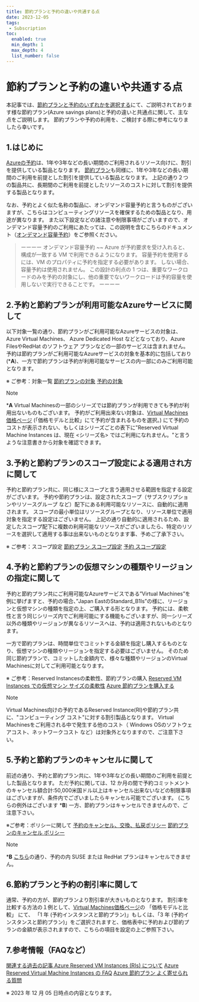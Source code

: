 ```yaml
---
title: 節約プランと予約の違いや共通する点
date: 2023-12-05
tags:
 - Subscription
toc:
  enabled: true
  min_depth: 1
  max_depth: 4
  list_number: false
---
```


# 節約プランと予約の違いや共通する点
本記事では、[節約プランと予約のいずれかを選択する](https://learn.microsoft.com/ja-jp/azure/cost-management-billing/savings-plan/decide-between-savings-plan-reservation)にて、ご説明されております様な節約プラン(Azure savings plans)と予約の違いと共通点に関して、主な点をご説明します。
節約プランや予約の利用を、ご検討する際に参考になりましたら幸いです。

## 1.はじめに
[Azureの予約](https://learn.microsoft.com/ja-jp/azure/cost-management-billing/reservations/save-compute-costs-reservations)は、1年や3年などの長い期間のご利用されるリソース向けに、割引を提供している製品となります。 
[節約プラン](https://learn.microsoft.com/ja-jp/azure/cost-management-billing/savings-plan/savings-plan-compute-overview)も同様に、1年や3年などの長い期間のご利用を前提とした割引を提供している製品となります。 
上記の通り２つの製品共に、長期間のご利用を前提としたリソースのコストに対して割引を提供する製品となります。

なお、予約とよく似た名称の製品に、オンデマンド容量予約と言うものがございますが、こちらはコンピューティングリソースを確保するための製品となり、用途が異なります。
また以下設定などの諸注意や制限事項がございますので、オンデマンド容量予約のご利用にあたっては、この説明を含むこちらのドキュメント（[オンデマンド容量予約](https://learn.microsoft.com/ja-jp/azure/virtual-machines/capacity-reservation-overview)）をご参照ください。

> ーーーー
>  オンデマンド容量予約
>  ~~
>  Azure が予約要求を受け入れると、構成が一致する VM で利用できるようになります。 
>  容量予約を使用するには、VM のプロパティに予約を指定する必要があります。 しない場合、容量予約は使用されません。
>  この設計の利点の 1 つは、重要なワークロードのみを予約の対象にし、他の重要でないワークロードは予約容量を使用しないで実行できることです。
> ーーーー

## 2.予約と節約プランが利用可能なAzureサービスに関して
以下対象一覧の通り、節約プランがご利用可能なAzureサービスの対象は、Azure Virtual Machines、 Azure Dedicated Host などとなっており、Azure FilesやRedHat のソフトウェア プランなどの一部のサービスは含まれません。
予約は節約プランがご利用可能なAzureサービスの対象を基本的に包括しており(***A**)、一方で節約プランは予約が利用可能なサービスの内一部にのみご利用可能となります。

※ ご参考：対象一覧
[節約プランの対象](https://learn.microsoft.com/ja-jp/azure/cost-management-billing/savings-plan/savings-plan-compute-overview#charges-covered-by-savings-plan)
[予約の対象](https://learn.microsoft.com/ja-jp/azure/cost-management-billing/reservations/save-compute-costs-reservations#charges-covered-by-reservation)

> [!NOTE]
> ***A** Virtual Machinesの一部のシリーズでは節約プランが利用できても予約が利用出ないものもございます。 予約がご利用出来ない対象は、[Virtual Machines価格ページ](https://azure.microsoft.com/ja-jp/pricing/details/virtual-machines/windows/) (「価格モデルと比較」にて予約が含まれるものを選択。) にて予約のコストが表示されない、もしくはシリーズごとの表下に"Reserved Virtual Machine Instances は、現在 <シリーズ名> ではご利用になれません。"と言うような注意書きから対象を確認できます。


## 3.予約と節約プランのスコープ設定による適用され方に関して
予約と節約プラン共に、同じ様にスコープと言う適用させる範囲を指定する設定がございます。 
予約や節約プランは、設定されたスコープ（サブスクリプションやリソースグループ など）配下にある利用可能なリソースに、自動的に適用されます。 
スコープの最小単位はリソースグループとなり、リソース単位で適用対象を指定する設定はございません。
上記の通り自動的に適用されるため、設定したスコープ配下に複数の利用可能なリソースがございましたら、特定のリソースを選択して適用する事は出来ないものとなります事、予めご了承下さい。

※ ご参考：スコープ設定
[節約プラン スコープ設定](https://learn.microsoft.com/ja-jp/azure/cost-management-billing/savings-plan/scope-savings-plan)
[予約 スコープ設定](https://learn.microsoft.com/ja-jp/azure/cost-management-billing/reservations/prepare-buy-reservation#reservation-scoping-options)


## 4.予約と節約プランの仮想マシンの種類やリージョンの指定に関して
予約と節約プラン共にご利用可能なAzureサービスである”Virtual Machines”を例に挙げますと、予約の場合、”Japan EastのStandard_B1ls”の様に、リージョンと仮想マシンの種類を指定の上、ご購入する形となります。 
予約には、柔軟性と言う同じシリーズ内でご利用可能にする機能もございますが、同一シリーズ以外の種類やリージョンが異なるリソースへは、予約は適用されないものとなります。

一方で節約プランは、時間単位でコミットする金額を指定し購入するものとなり、仮想マシンの種類やリージョンを指定する必要はございません。 
そのため同じ節約プランで、コミットした金額内で、様々な種類やリージョンのVirtual Machinesに対してご利用可能となります。

※ ご参考：Reserved Instancesの柔軟性、節約プランの購入
[Reserved VM Instances での仮想マシン サイズの柔軟性](https://learn.microsoft.com/ja-jp/azure/virtual-machines/reserved-vm-instance-size-flexibility)
[Azure 節約プランを購入する](https://learn.microsoft.com/ja-jp/azure/cost-management-billing/savings-plan/buy-savings-plan)

> [!NOTE]
> Virtual Machines向けの予約であるReserved Instance(RI)や節約プラン共に、"コンピューティング コスト"に対する割引製品となります。 
Virtual Machinesをご利用される中で発生する他のコスト（ Windows OSのソフトウェアコスト、ネットワークコスト など）は対象外となりますので、ご注意下さい。


## 5.予約と節約プランのキャンセルに関して
前述の通り、予約と節約プラン共に、1年や3年などの長い期間のご利用を前提とした製品となります。
ただ予約に関しては、12 か月の間で予約コミットメントのキャンセル額合計:50,000米国ドル以上はキャンセル出来ないなどの制限事項はございますが、条件内でございましたらキャンセル可能でございます。  (こちらの例外はございます ***B**)
一方、節約プランはキャンセルできませんので、ご注意下さい。

※ご参考：ポリシーに関して
[予約のキャンセル、交換、払戻ポリシー](https://learn.microsoft.com/ja-jp/azure/cost-management-billing/reservations/exchange-and-refund-azure-reservations#cancel-exchange-and-refund-policies)
[節約プランのキャンセル ポリシー](https://learn.microsoft.com/ja-jp/azure/cost-management-billing/savings-plan/cancel-savings-plan)

> [!NOTE]
> ***B** [こちら](https://learn.microsoft.com/ja-jp/azure/virtual-machines/linux/prepay-suse-software-charges#self-service-cancellation-and-exchanges-not-allowed)の通り、予約の内 SUSE または RedHat プランはキャンセルできません。


## 6.節約プランと予約の割引率に関して
通常、予約の方が、節約プランより割引率が大きいものとなります。
割引率を比較する方法の１例として、[Virtual Machines価格ページ](https://azure.microsoft.com/ja-jp/pricing/details/virtual-machines/windows/)の 「価格モデルと比較」 にて、 「1 年 (予約インスタンスと節約プラン)」もしくは、「3 年 (予約インスタンスと節約プラン)」をご選択されますと、価格表中に予約および節約プランの金額が表示されますので、こちらの項目を設定の上ご参照下さい。

## 7.参考情報（FAQなど）
[関連する過去の記事 Azure Reserved VM Instances (RIs) について](https://jpazasms.github.io/blog/AzureSubscriptionManagement/20180608a/) 
[Azure Reserved Virtual Machine Instances の FAQ](https://azure.microsoft.com/ja-jp/pricing/reserved-vm-instances/#:~:text=購入するにはどうすればよいでしょうか)
[Azure 節約プラン よく寄せられる質問](https://azure.microsoft.com/ja-jp/pricing/offers/savings-plan-compute/#:~:text=よく寄せられる質問)

※ 2023 年 12 月 05 日時点の内容となります。